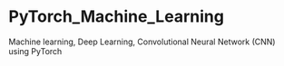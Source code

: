 # PyTorch_Machine_Learning
Machine learning, Deep Learning, Convolutional Neural Network (CNN) using PyTorch
